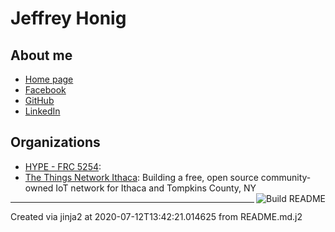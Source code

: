 # Jeffrey Honig

## About me

* [Home page](https://jch.honig.net/)
* [Facebook](https://www.facebook.com/jchonig)
* [GitHub](https://github.com/jchonig)
* [LinkedIn](https://www.linkedin.com/in/jchonig/)

## Organizations
  * [HYPE - FRC 5254](https://github.com/FRC5254): 
  * [The Things Network Ithaca](https://github.com/IthacaThings): Building a free, open source community-owned IoT network for Ithaca and Tompkins County, NY
  <a href="https://github.com/jchonig/jchonig/actions"><img src="https://github.com/jchonig/jchonig/workflows/Build%20README/badge.svg" align="right" alt="Build README"></a>

---

Created via jinja2 at 2020-07-12T13:42:21.014625 from README.md.j2